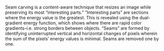 Seam carving is a content-aware technique that resizes an image while preserving its most “interesting parts.”
“Interesting parts” are sections where the energy value is the greatest. This is revealed using the dual-gradient energy function, which shows where there are rapid color gradients–i.e. strong borders between objects.
“Seams” are formed by identifying uninterrupted vertical and horizontal changes of pixels wherein the sum of the pixels’ energy values is minimal.
Seams are removed one by one.
